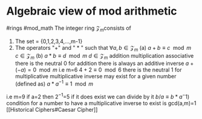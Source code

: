 # Algebraic view of mod arithmetic
#rings
#mod_math
The integer ring $\mathcal Z_m$consists of
1. The set  = {0,1,2,3,4,...,m-1}
2. The operators "+" and " * " such that
   $\forall a, b \in \mathcal Z_m$
   (a) $a+b\equiv c\mod m$ $c\in \mathcal Z_m$
   (b) $a*b \equiv d\mod m$ $d\in \mathcal Z_m$
addition multiplication associative
there is the neutral 0 for addition
there is always an additive inverse $a+(-a)=0\mod m$
i.e m=6
$4+2 \equiv 0 \mod 6$
there is the neutral 1 for multiplicative
multiplicative inverse may exist for a given number
(defined as) $a*a^{-1} \equiv 1\mod m$

i.e m=9
if a=2 then $2^{-1}$=5
if it does exist
we can divide by it
$b/a \equiv b*a^-1)$
condition for a number to have a multiplicative inverse to exist is
gcd(a,m)=1
[[Historical Ciphers#Caesar Cipher]]